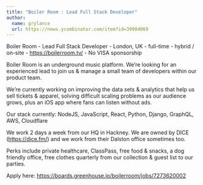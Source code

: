 ```yaml
---
title: "Boiler Room : Lead Full Stack Developer"
author:
  name: grylance
  url: https://news.ycombinator.com/item?id=39904069
---
```

Boiler Room - Lead Full Stack Developer - London, UK - full-time - hybrid &#x2F; on-site - <a href="https:&#x2F;&#x2F;boilerroom.tv&#x2F;" rel="nofollow">https:&#x2F;&#x2F;boilerroom.tv&#x2F;</a> - No VISA sponsorship

Boiler Room is an underground music platform. We’re looking for an experienced lead to join us &amp; manage a small team of developers within our product team.

We’re currently working on improving the data sets &amp; analytics that help us sell tickets &amp; apparel, solving difficult scaling problems as our audience grows, plus an iOS app where fans can listen without ads.

Our stack currently: NodeJS, JavaScript, React, Python, Django, GraphQL, AWS, Cloudflare

We work 2 days a week from our HQ in Hackney. We are owned by DICE (<a href="https:&#x2F;&#x2F;dice.fm&#x2F;" rel="nofollow">https:&#x2F;&#x2F;dice.fm&#x2F;</a>) and we work from their Dalston office sometimes too.

Perks include private healthcare, ClassPass, free food &amp; snacks, a dog friendly office, free clothes quarterly from our collection &amp; guest list to our parties.

Apply here: <a href="https:&#x2F;&#x2F;boards.greenhouse.io&#x2F;boilerroom&#x2F;jobs&#x2F;7273620002" rel="nofollow">https:&#x2F;&#x2F;boards.greenhouse.io&#x2F;boilerroom&#x2F;jobs&#x2F;7273620002</a>
